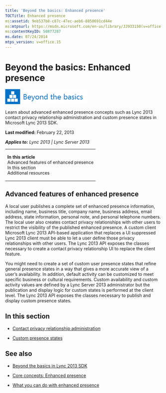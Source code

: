 ```yaml
---
title: 'Beyond the basics: Enhanced presence'
TOCTitle: Enhanced presence
ms:assetid: 9eb537b8-c87c-47ec-aeb6-8850691cd44e
ms:mtpsurl: https://msdn.microsoft.com/en-us/library/JJ933150(v=office.15)
ms:contentKeyID: 50877287
ms.date: 07/24/2014
mtps_version: v=office.15
---
```


# Beyond the basics: Enhanced presence

![Beyond the basics topic](images/JJ937254.mod_icon_beyondbasics_long(Office.15).png "Beyond the basics topic")

Learn about advanced enhanced presence concepts such as Lync 2013 contact privacy relationship administration and custom presence states in Microsoft Lync 2013 SDK.

**Last modified:** February 22, 2013

***Applies to:** Lync 2013 | Lync Server 2013*

<table>
<colgroup>
<col style="width: 100%" />
</colgroup>
<tbody>
<tr class="odd">
<td><p><strong>In this article</strong><br />
Advanced features of enhanced presence<br />
In this section<br />
Additional resources</p></td>
</tr>
</tbody>
</table>

## Advanced features of enhanced presence

A local user publishes a complete set of enhanced presence information, including name, business title, company name, business address, email address, state information, personal note, and personal telephone numbers. The local user also creates contact privacy relationships with other users to restrict the visibility of the published enhanced presence. A custom client Microsoft Lync 2013 API-based application that replaces a UI suppressed Lync 2013 client must be able to let a user define those privacy relationships with other users. The Lync 2013 API exposes the classes necessary to create a contact privacy relationship UI to replace the client feature.

You might need to create a set of custom user presence states that refine general presence states in a way that gives a more accurate view of a user’s availability. In addition, default activity can be customized to meet specific business or cultural requirements. Custom availability and custom activity values are defined by a Lync Server 2013 administrator but the publication and display logic for custom states is performed at the client level. The Lync 2013 API exposes the classes necessary to publish and display custom presence states.

## In this section

  - [Contact privacy relationship administration](contact-privacy-relationship-administration.md)

  - [Custom presence states](custom-presence-states.md)

## See also

  - [Beyond the basics in Lync 2013 SDK](beyond-the-basics-in-lync-2013-sdk.md)

  - [Core concepts: Enhanced presence](core-concepts-enhanced-presence.md)

  - [What you can do with enhanced presence](what-you-can-do-with-enhanced-presence.md)

